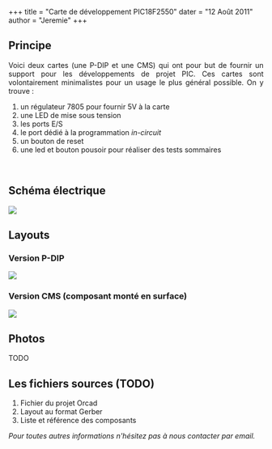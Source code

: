 +++
title = "Carte de développement PIC18F2550"
dater = "12 Août 2011"
author = "Jeremie"
+++

<h2>
	Principe</h2>
<p align="justify">
	Voici deux cartes (une P-DIP et une CMS) qui ont pour but de fournir un support pour les d&eacute;veloppements de projet PIC. Ces cartes sont volontairement minimalistes pour un usage le plus g&eacute;n&eacute;ral possible. On y trouve :</p>
<ol type="disc">
	<li>
		un r&eacute;gulateur 7805 pour fournir 5V &agrave; la carte</li>
	<li>
		une LED de mise sous tension</li>
	<li>
		les ports E/S</li>
	<li>
		le port d&eacute;di&eacute; &agrave; la programmation <em>in-circuit</em></li>
	<li>
		un bouton de reset</li>
	<li>
		une led et bouton pousoir pour r&eacute;aliser des tests sommaires</li>
</ol>
<p>	&nbsp;</p>
<h2>
	Sch&eacute;ma &eacute;lectrique</h2>
<p>
	<a href="/clubs/robot/img/articles/picdev_schema.png"><img src="/clubs/robot/img/articles/picdev_schema_mini.png" /></a></p>
<h2>
	Layouts</h2>
<h3>
	Version P-DIP</h3>
<p>
	<img src="/clubs/robot/img/articles/pic_layout.png" /></p>
<h3>
	Version CMS (composant mont&eacute; en surface)</h3>
<p>
	<img src="/clubs/robot/img/articles/pic_cms_434x385.png" /></p>
<h2>
	Photos</h2>
<p>
	TODO</p>
<h2>
	Les fichiers sources (TODO)</h2>
<ol type="disc">
	<li>
		Fichier du projet Orcad</li>
	<li>
		Layout au format Gerber</li>
	<li>
		Liste et r&eacute;f&eacute;rence des composants</li>
</ol>
<p>
	<em>Pour toutes autres informations n&#39;h&eacute;sitez pas &agrave; nous contacter par email.</em></p>
